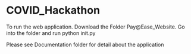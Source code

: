 # COVID_Hackathon

To run the web application. Download the Folder Pay@Ease_Website. Go into the folder and run python init.py

Please see Documentation folder for detail about the application
